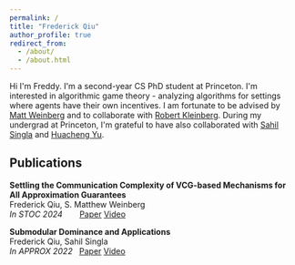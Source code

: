 ```yaml
---
permalink: /
title: "Frederick Qiu"
author_profile: true
redirect_from: 
  - /about/
  - /about.html
---
```

Hi I'm Freddy. I'm a second-year CS PhD student at Princeton. I'm interested in algorithmic game theory - analyzing algorithms for settings where agents have their own incentives. I am fortunate to be advised by [Matt Weinberg](https://www.cs.princeton.edu/~smattw/) and to collaborate with [Robert Kleinberg](https://www.cs.cornell.edu/~rdk/). During my undergrad at Princeton, I'm grateful to have also collaborated with [Sahil Singla](https://faculty.cc.gatech.edu/~ssingla7/) and [Huacheng Yu](https://www.cs.princeton.edu/~hy2/).


## Publications

**Settling the Communication Complexity of VCG-based Mechanisms for All Approximation Guarantees**\
Frederick Qiu, S. Matthew Weinberg\
*In STOC 2024* &emsp;&nbsp;&nbsp; [Paper](https://dl.acm.org/doi/abs/10.1145/3618260.3649706) [Video](https://www.youtube.com/watch?v=FciXVzrBWMY)


**Submodular Dominance and Applications**\
Frederick Qiu, Sahil Singla\
*In APPROX 2022* &nbsp; [Paper](https://drops.dagstuhl.de/entities/document/10.4230/LIPIcs.APPROX/RANDOM.2022.44) [Video](https://www.youtube.com/watch?v=Zt5cZSt1q3U)
